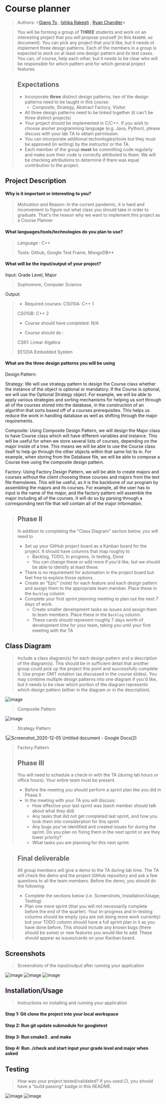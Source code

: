 # Course planner
 
 > Authors: \<[Giang To](https://github.com/heerman7737) , [Ishika Rakesh](https://github.com/rakishika) , [Ryan Chandler](https://github.com/rrchandler)\>
 
 > You will be forming a group of **THREE** students and work on an interesting project that you will propose yourself (in this `README.md` document). You can pick any project that you'd like, but it needs ot implement three design patterns. Each of the members in a group is expected to work on at least one design pattern and its test cases. You can, of course, help each other, but it needs to be clear who will be responsible for which pattern and for which general project features.
 
 > ## Expectations
 > * Incorporate **three** distinct design patterns, *two* of the design patterns need to be taught in this course:
 >   * Composite, Strategy, Abstract Factory, Visitor
 > * All three design patterns need to be linked together (it can't be three distinct projects)
 > * Your project should be implemented in C/C++. If you wish to choose anoher programming language (e.g. Java, Python), please discuss with your lab TA to obtain permission.
 > * You can incorporate additional technologies/tools but they must be approved (in writing) by the instructor or the TA.
 > * Each member of the group **must** be committing code regularly and make sure their code is correctly attributed to them. We will be checking attributions to determine if there was equal contribution to the project.

## Project Description

#### Why is it important or interesting to you?
>
>Motivation and Reason: In the current pandemic, it is hard and inconvenient to figure out what class you should take in order to graduate. That's the reason why we want to implement this project as a Course Planner
>
#### What languages/tools/technologies do you plan to use?
>
>Language : C++
>

>Tools: Github, Google Test Frame, MongoDB**
>
#### What will be the input/output of your project?
>
Input: Grade Level, Major
> Sophomore, Computer Science
>
Output:
>* Required courses:
> CS010A: C++ 1
>
> CS010B: C++ 2
>
> * Course should have completed: N/A
>
> * Course should do :
>
> CS61: Linear Algebra
>
> EE120A Embedded System
>
>
#### What are the three design patterns you will be using
>
Design Pattern:
>
Strategy: We will use strategy pattern to design the Course class whether the instance of the object is optional or mandatory. If the Course is optional, we will use the Optional Strategy object. For example, we will be able to apply various strategies and sorting mechanisms for helping us sort through all of the courses stored into the database, in the construction of an algorithm that sorts based off of a courses prerequisites. This helps us reduce the work in handling database as well as shifting through the major requirements.
>
Composite: Using Composite Design Pattern, we will design the Major class to have Course class which will have different variables and instance. This will be useful for when we store several lists of courses, depending on the major inside of a tree. This means we will be able to use the Course class itself to help go through the  other objects within that same list its in. For example, when storing from the Database file, we will be able to compose a Course tree using the composite design pattern.
>
Factory: Using Factory Design Pattern, we will be able to create majors and courses without the client choosing these courses and majors from the text file themsleves. This will be useful, as it is the backbone of our program by assembling the majors and its courses. For example, all the user has to input is the name of the major, and the factory pattern will assemble the major including all of the courses. It will do so by parsing through a corresponding text file that will contain all of the major information. 
>
 > ## Phase II
 > In addition to completing the "Class Diagram" section below, you will need to 
 > * Set up your GitHub project board as a Kanban board for the project. It should have columns that map roughly to 
 >   * Backlog, TODO, In progress, In testing, Done
 >   * You can change these or add more if you'd like, but we should be able to identify at least these.
 > * There is no requirement for automation in the project board but feel free to explore those options.
 > * Create an "Epic" (note) for each feature and each design pattern and assign them to the appropriate team member. Place these in the `Backlog` column
 > * Complete your first *sprint planning* meeting to plan out the next 7 days of work.
 >   * Create smaller development tasks as issues and assign them to team members. Place these in the `Backlog` column.
 >   * These cards should represent roughly 7 days worth of development time for your team, taking you until your first meeting with the TA
## Class Diagram
 > Include a class diagram(s) for each design pattern and a description of the diagram(s). This should be in sufficient detail that another group could pick up the project this point and successfully complete it. Use proper OMT notation (as discussed in the course slides). You may combine multiple design patterns into one diagram if you'd like, but it needs to be clear which portion of the diagram represents which design pattern (either in the diagram or in the description). 

![image](https://user-images.githubusercontent.com/44251505/99339677-72415d80-283b-11eb-8346-90a35aaa09ae.png)
> Composite Pattern
>
![image](https://user-images.githubusercontent.com/44251505/99339692-78cfd500-283b-11eb-8bae-9488aacc18ad.png)
>Strategy Pattern
>
!![Screenshot_2020-12-05 Untitled document - Google Docs(2)](https://user-images.githubusercontent.com/56704293/101266200-90470300-3701-11eb-9a87-5cd21269f3fb.png)
>Factory Pattern
>
 > ## Phase III
 > You will need to schedule a check-in with the TA (during lab hours or office hours). Your entire team must be present. 
 > * Before the meeting you should perform a sprint plan like you did in Phase II
 > * In the meeting with your TA you will discuss: 
 >   - How effective your last sprint was (each member should talk about what they did)
 >   - Any tasks that did not get completed last sprint, and how you took them into consideration for this sprint
 >   - Any bugs you've identified and created issues for during the sprint. Do you plan on fixing them in the next sprint or are they lower priority?
 >   - What tasks you are planning for this next sprint.

 > ## Final deliverable
 > All group members will give a demo to the TA during lab time. The TA will check the demo and the project GitHub repository and ask a few questions to all the team members. 
 > Before the demo, you should do the following:
 > * Complete the sections below (i.e. Screenshots, Installation/Usage, Testing)
 > * Plan one more sprint (that you will not necessarily complete before the end of the quarter). Your In-progress and In-testing columns should be empty (you are not doing more work currently) but your TODO column should have a full sprint plan in it as you have done before. This should include any known bugs (there should be some) or new features you would like to add. These should appear as issues/cards on your Kanban board. 
 ## Screenshots
 > Screenshots of the input/output after running your application
 
![image](https://user-images.githubusercontent.com/44251505/101669104-59753380-3a06-11eb-9ab2-1359c3eef720.png)
![image](https://user-images.githubusercontent.com/44251505/101669217-81fd2d80-3a06-11eb-9a3f-9cdacce6b460.png)
![image](https://user-images.githubusercontent.com/44251505/101669265-8e818600-3a06-11eb-989d-23b2e0066a6b.png)
 ## Installation/Usage
 > Instructions on installing and running your application
 
 #### Step 1: Git clone the project into your local workspace
 >
 #### Step 2: Run git update submodule for googletest
 >
 #### Step 3: Run cmake3 . and make
 >
 #### Step 4: Run ./check and start input your grade level and major when asked
 >
 ## Testing
 > How was your project tested/validated? If you used CI, you should have a "build passing" badge in this README.
 
![image](https://user-images.githubusercontent.com/44251505/101669426-c38dd880-3a06-11eb-8987-7ccf1a0f2e85.png)
![image](https://user-images.githubusercontent.com/44251505/101669488-d7d1d580-3a06-11eb-8dce-b4fbdb9eb794.png)
